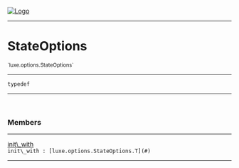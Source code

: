 
[![Logo](../../../images/logo.png)](../../../api/index.html)

---



<h1>StateOptions</h1>
<small>`luxe.options.StateOptions`</small>



---

`typedef`

---

&nbsp;
&nbsp;



<h3>Members</h3> <hr/><span class="member apipage">
                <a name="init_with"><a class="lift" href="#init_with">init\_with</a></a><div class="clear"></div><code class="signature apipage">init\_with : [luxe.options.StateOptions.T](#)</code><br/></span>
            <span class="small_desc_flat"></span>







---

&nbsp;
&nbsp;
&nbsp;
&nbsp;